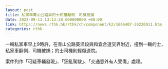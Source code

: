 ```yaml
---
layout: post
title: 私家車青山公路與的士相撞翻側　司機被捕
date: 2022-09-11 13:13:28.000000000 +08:00
link: https://news.rthk.hk/rthk/ch/component/k2/1666407-20220911.htm
categories: rthk
---
```


一輛私家車早上9時許，在青山公路葵涌段與和宜合道交界附近，撞到一輛的士，私家車翻側，司機被捕；的士司機則輕傷送院。

案件列作「可疑車輛發現」、「狂亂駕駛」、「交通意外有人受傷」處理。
